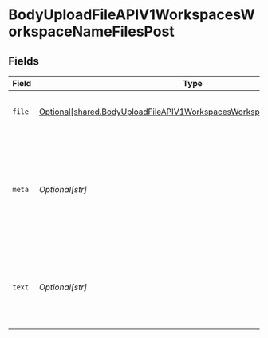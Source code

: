 # BodyUploadFileAPIV1WorkspacesWorkspaceNameFilesPost


## Fields

| Field                                                                                                                                                          | Type                                                                                                                                                           | Required                                                                                                                                                       | Description                                                                                                                                                    |
| -------------------------------------------------------------------------------------------------------------------------------------------------------------- | -------------------------------------------------------------------------------------------------------------------------------------------------------------- | -------------------------------------------------------------------------------------------------------------------------------------------------------------- | -------------------------------------------------------------------------------------------------------------------------------------------------------------- |
| `file`                                                                                                                                                         | [Optional[shared.BodyUploadFileAPIV1WorkspacesWorkspaceNameFilesPostFile]](undefined/models/shared/bodyuploadfileapiv1workspacesworkspacenamefilespostfile.md) | :heavy_minus_sign:                                                                                                                                             | Choose the file that you want to upload.                                                                                                                       |
| `meta`                                                                                                                                                         | *Optional[str]*                                                                                                                                                | :heavy_minus_sign:                                                                                                                                             | Add a list of metadata fields in the "key":"value" format. During search, you can use these metadata as filters.                                               |
| `text`                                                                                                                                                         | *Optional[str]*                                                                                                                                                | :heavy_minus_sign:                                                                                                                                             | Instead of uploading a file, you can paste the file contents here to create a text file.                                                                       |